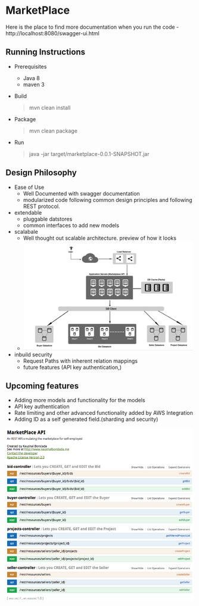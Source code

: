 # MarketPlace

Here is the place to find more documentation when you run the code - http://localhost:8080/swagger-ui.html

## Running Instructions

* Prerequisites
  * Java 8
  * maven 3

* Build
  > mvn clean install

* Package
  > mvn clean package

* Run
  > java -jar target/marketplace-0.0.1-SNAPSHOT.jar 

## Design Philosophy

* Ease of Use
  * Well Documented with swagger documentation
  * modularized code following common design principles and following REST protocol.
* extendable
  * pluggable datstores
  * common interfaces to add new models
* scalabale
  * Well thought out scalable architecture. preview of how it looks 
  * ![scalable_application_design](src/main/resources/scalable_marketplace.png)
* inbuild security
  * Request Paths with inherent relation mappings
  * future features (API key authentication,) 

## Upcoming features

* Adding more models and functionality for the models
* API key authentication
* Rate limiting and other advanced functionality added by AWS Integration
* Adding ID as a self generated field.(sharding and security)

![API model diagram](src/main/resources/API_model_diagram.png)
